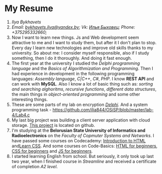 # My Resume
1. *Ilya Bykhavets*
2. *Email: bykhavets.ilya@yandex.by; Vk: [Илья Быховец](https://vk.com/id189317079); Phone: +375295332660;*
3. Now I want to learn new things. Js and Web development seem attractive to me and I want to study them, but after it I don't plan to stop. Every day I learn new technologies and improve old skills thanks to my university. So about me: I consider myself responsible, also if I study something, then I do it thoroughly. And doing it fast enough.
4. The first year at the university I studied the *Delphi programming language* and the *Basics of Algorithmization and Programming*. Then I had experience in development in the following programming languages: *Assembly language*, *C|C++*, *C#*, *PHP*. I know **REST API** and can work with **MySQL**. Also I know a lot of basic thing such as: *sorting and searching alghoritms*, *recursive functions*, *different data structures*, the main things in *object-oriented programming* and some other interesting things.
5. These are some parts of my lab on encryption [*Delphi*](https://pastebin.com/7q9nLRFg). And a system programming task - https://github.com/ilia844/OSiSP/blob/master/lab-4/Lab4.c
6. My last big project was building a client server application with cloud storage. [This project](https://github.com/ilia844/KSiS/tree/master/Chat) is located on github.
7. I'm studying at the **Belorusian State University of Informatics and Radioelectronics** on the *Faculty of Copmuter Systems and Networks*. I have passed some courses on Codecademy: [Introduction to HTML](https://www.codecademy.com/learn/learn-html) and[Learn CSS](https://www.codecademy.com/learn/learn-css). And some courses on Code-Basics: [HTML for beginners](https://ru.code-basics.com/languages/html), [CSS for beginners](https://ru.code-basics.com/languages/css) and [JS for beginners](https://ru.code-basics.com/languages/javascript).
8. I started learning English from school. But seriously, it only took up last two year, when I finished course in *Streamline* and received a certificate of completion *A2 level*.
